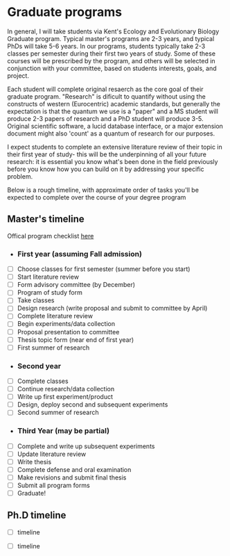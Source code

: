 # Graduate programs

In general, I will take students via Kent's Ecology and Evolutionary Biology Graduate program. Typical master's programs are 2-3 years, and typical PhDs will take 5-6 years. In our programs, students typically take 2-3 classes per semester during their first two years of study. Some of these courses will be prescribed by the program, and others will be selected in conjunction with your committee, based on students interests, goals, and project. 

Each student will complete original resaerch as the core goal of their graduate program. "Research" is dificult to quantify without using the constructs of western (Eurocentric) academic standards, but generally the expectation is that the quantum we use is a "paper" and a MS student will produce 2-3 papers of research and a PhD student will produce 3-5. Original scientific software, a lucid database interface, or a major extension document might also 'count' as a quantum of research for our purposes. 

I expect students to complete an extensive literature review of their topic in their first year of study- this will be the underpinning of all your future research: it is essential you know what's been done in the field previously before you know how you can build on it by addressing your specific problem.

Below is a rough timeline, with approximate order of tasks you'll be expected to complete over the course of your degree program

## Master's timeline 
Offical program checklist [here](https://www-s3-live.kent.edu/s3fs-root/s3fs-public/file/ms%20prog%20checklist%20-%20UPDATED%202021.pdf)

- ### First year (assuming Fall admission) 
- [ ] Choose classes for first semester (summer before you start)
- [ ] Start literature review
- [ ] Form advisory committee (by December)
- [ ] Program of study form
- [ ] Take classes
- [ ] Design research (write proposal and submit to committee by April)
- [ ] Complete literature review
- [ ] Begin experiments/data collection
- [ ] Proposal presentation to committee
- [ ] Thesis topic form (near end of first year)
- [ ] First summer of research

- ### Second year 
- [ ] Complete classes
- [ ] Continue research/data collection
- [ ] Write up first experiment/product
- [ ] Design, deploy second and subsequent experiments
- [ ] Second summer of research

- ### Third Year (may be partial)
- [ ] Complete and write up subsequent experiments
- [ ] Update literature review
- [ ] Write thesis
- [ ] Complete defense and oral examination
- [ ] Make revisions and submit final thesis
- [ ] Submit all program forms
- [ ] Graduate!

## Ph.D timeline
- [ ] timeline
- [ ] timeline

